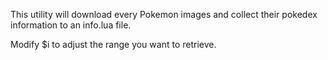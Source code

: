This utility will download every Pokemon images and collect their pokedex information to an info.lua file.

Modify $i to adjust the range you want to retrieve.